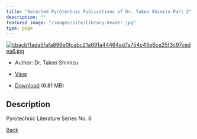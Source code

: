 ```yaml
---
title: "Selected Pyrotechnic Publications of Dr. Takeo Shimizu Part 2"
description: ""
featured_image: "/images/site/library-header.jpg"
type: page
---
```


<a href="https://drive.google.com/uc?export=view&id=1v1b6j_VoGP24St0bHlyXqfJqWagCc-Io" target="_blank">![cbacbf1ada5fafa896e0fcabc21a691a44464ad7a754c43e6ce25f3c97cedea6.jpg](https://drive.google.com/uc?export=view&id=1S_HzjPdN98l771HXR4AjYNF9_rYjAcdB)</a>
* Author: Dr. Takeo Shimizu
* <a href="https://drive.google.com/uc?export=view&id=1v1b6j_VoGP24St0bHlyXqfJqWagCc-Io" target="_blank">View</a>

* [Download](https://drive.google.com/uc?export=download&id=1v1b6j_VoGP24St0bHlyXqfJqWagCc-Io) (6.81 MB)

## Description<div>
<p>Pyrotechnic Literature Series No. 6</p></div>

[Back](/library/)
